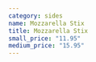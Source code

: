 ```yaml
---
category: sides
name: Mozzarella Stix
title: Mozzarella Stix
small_price: "11.95"
medium_price: "15.95"
---
```

